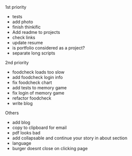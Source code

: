 1st priority

-   tests
-   add photo
-   finish thinkific
-   Add readme to projects
-   check links
-   update resume
-   is portfolio considered as a project?
-   separate long scripts

2nd priority

-   foodcheck loads too slow
-   add foodcheck login info
-   fix foodcheck chart
-   add tests to memory game
-   fix login of memory game
-   refactor foodcheck
-   write blog

Others

-   add blog
-   copy to clipboard for email
-   pdf looks bad
-   add collapsable and continue your story in about section
-   language
-   burger doesnt close on clicking page
